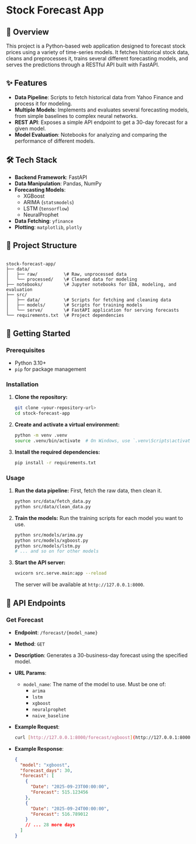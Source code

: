 # Stock Forecast App

## 📝 Overview

This project is a Python-based web application designed to forecast stock prices using a variety of time-series models. It fetches historical stock data, cleans and preprocesses it, trains several different forecasting models, and serves the predictions through a RESTful API built with FastAPI.

## ✨ Features

* **Data Pipeline**: Scripts to fetch historical data from Yahoo Finance and process it for modeling.
* **Multiple Models**: Implements and evaluates several forecasting models, from simple baselines to complex neural networks.
* **REST API**: Exposes a simple API endpoint to get a 30-day forecast for a given model.
* **Model Evaluation**: Notebooks for analyzing and comparing the performance of different models.

## 🛠️ Tech Stack

* **Backend Framework**: FastAPI
* **Data Manipulation**: Pandas, NumPy
* **Forecasting Models**:
    * XGBoost
    * ARIMA (`statsmodels`)
    * LSTM (`tensorflow`)
    * NeuralProphet
* **Data Fetching**: `yfinance`
* **Plotting**: `matplotlib`, `plotly`

## 📂 Project Structure

```

stock-forecast-app/
├── data/
│   ├── raw/          \# Raw, unprocessed data
│   └── processed/    \# Cleaned data for modeling
├── notebooks/        \# Jupyter notebooks for EDA, modeling, and evaluation
├── src/
│   ├── data/         \# Scripts for fetching and cleaning data
│   ├── models/       \# Scripts for training models
│   └── serve/        \# FastAPI application for serving forecasts
└── requirements.txt  \# Project dependencies

````

## 🚀 Getting Started

### Prerequisites

* Python 3.10+
* `pip` for package management

### Installation

1.  **Clone the repository:**
    ```bash
    git clone <your-repository-url>
    cd stock-forecast-app
    ```

2.  **Create and activate a virtual environment:**
    ```bash
    python -m venv .venv
    source .venv/bin/activate  # On Windows, use `.venv\Scripts\activate`
    ```

3.  **Install the required dependencies:**
    ```bash
    pip install -r requirements.txt
    ```

### Usage

1.  **Run the data pipeline:**
    First, fetch the raw data, then clean it.
    ```bash
    python src/data/fetch_data.py
    python src/data/clean_data.py
    ```

2.  **Train the models:**
    Run the training scripts for each model you want to use.
    ```bash
    python src/models/arima.py
    python src/models/xgboost.py
    python src/models/lstm.py
    # ... and so on for other models
    ```

3.  **Start the API server:**
    ```bash
    uvicorn src.serve.main:app --reload
    ```
    The server will be available at `http://127.0.0.1:8000`.

## 🤖 API Endpoints

### Get Forecast

* **Endpoint**: `/forecast/{model_name}`
* **Method**: `GET`
* **Description**: Generates a 30-business-day forecast using the specified model.
* **URL Params**:
    * `model_name`: The name of the model to use. Must be one of:
        * `arima`
        * `lstm`
        * `xgboost`
        * `neuralprophet`
        * `naive_baseline`

* **Example Request**:
    ```bash
    curl [http://127.0.0.1:8000/forecast/xgboost](http://127.0.0.1:8000/forecast/xgboost)
    ```

* **Example Response**:
    ```json
    {
      "model": "xgboost",
      "forecast_days": 30,
      "forecast": [
        {
          "Date": "2025-09-23T00:00:00",
          "Forecast": 515.123456
        },
        {
          "Date": "2025-09-24T00:00:00",
          "Forecast": 516.789012
        }
        // ... 28 more days
      ]
    }
    ```